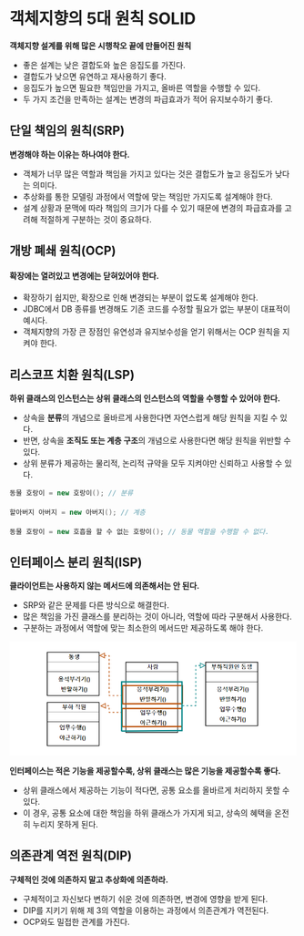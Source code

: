 # 객체지향의 5대 원칙 SOLID

**객체지향 설계를 위해 많은 시행착오 끝에 만들어진 원칙**

* 좋은 설계는 낮은 결합도와 높은 응집도를 가진다.
* 결합도가 낮으면 유연하고 재사용하기 좋다.
* 응집도가 높으면 필요한 책임만을 가지고, 올바른 역할을 수행할 수 있다.
* 두 가지 조건을 만족하는 설계는 변경의 파급효과가 적어 유지보수하기 좋다.

## 단일 책임의 원칙(SRP)

**변경해야 하는 이유는 하나여야 한다.**

* 객체가 너무 많은 역할과 책임을 가지고 있다는 것은 결합도가 높고 응집도가 낮다는 의미다.
* 추상화를 통한 모델링 과정에서 역할에 맞는 책임만 가지도록 설계해야 한다.
* 설계 상황과 문맥에 따라 책임의 크기가 다를 수 있기 때문에 변경의 파급효과를 고려해 적절하게 구분하는 것이 중요하다.

## 개방 폐쇄 원칙(OCP)

#### 확장에는 열려있고 변경에는 닫혀있어야 한다.

* 확장하기 쉽지만, 확장으로 인해 변경되는 부분이 없도록 설계해야 한다.
* JDBC에서 DB 종류를 변경해도 기존 코드를 수정할 필요가 없는 부분이 대표적이 예시다.
* 객체지향의 가장 큰 장점인 유연성과 유지보수성을 얻기 위해서는 OCP 원칙을 지켜야 한다.

## 리스코프 치환 원칙(LSP)

**하위 클래스의 인스턴스는 상위 클래스의 인스턴스의 역할을 수행할 수 있어야 한다.**

* 상속을 **분류**의 개념으로 올바르게 사용한다면 자연스럽게 해당 원칙을 지킬 수 있다.
* 반면, 상속을 **조직도 또는 계층 구조**의 개념으로 사용한다면 해당 원칙을 위반할 수 있다.
* 상위 분류가 제공하는 물리적, 논리적 규약을 모두 지켜야만 신뢰하고 사용할 수 있다.

```java
동물 호랑이 = new 호랑이(); // 분류

할아버지 아버지 = new 아버지(); // 계층

동물 호랑이 = new 호흡을 할 수 없는 호랑이(); // 동물 역할을 수행할 수 없다.
```

## 인터페이스 분리 원칙(ISP)

**클라이언트는 사용하지 않는 메서드에 의존해서는 안 된다.**

* SRP와 같은 문제를 다른 방식으로 해결한다.
* 많은 책임을 가진 클래스를 분리하는 것이 아니라, 역할에 따라 구분해서 사용한다.
* 구분하는 과정에서 역할에 맞는 최소한의 메서드만 제공하도록 해야 한다.

![Alt text](<이미지/ISP 두 가지 역할의 인터페이스.png>)

**인터페이스는 적은 기능을 제공할수록, 상위 클래스는 많은 기능을 제공할수록 좋다.**

* 상위 클래스에서 제공하는 기능이 적다면, 공통 요소를 올바르게 처리하지 못할 수 있다.
* 이 경우, 공통 요소에 대한 책임을 하위 클래스가 가지게 되고, 상속의 혜택을 온전히 누리지 못하게 된다.

## 의존관계 역전 원칙(DIP)

**구체적인 것에 의존하지 말고 추상화에 의존하라.**

* 구체적이고 자신보다 변하기 쉬운 것에 의존하면, 변경에 영향을 받게 된다.
* DIP를 지키기 위해 제 3의 역할을 이용하는 과정에서 의존관계가 역전된다.
* OCP와도 밀접한 관계를 가진다.
